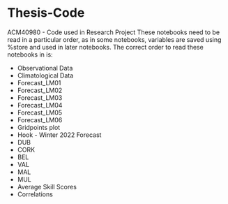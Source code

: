 # Thesis-Code
ACM40980 - Code used in Research Project
These notebooks need to be read in a particular order, as in some notebooks, variables are saved using %store and used in later notebooks. The correct order to read these notebooks in is:
* Observational Data
* Climatological Data
* Forecast_LM01
* Forecast_LM02
* Forecast_LM03
* Forecast_LM04
* Forecast_LM05
* Forecast_LM06
* Gridpoints plot
* Hook - Winter 2022 Forecast
* DUB
* CORK
* BEL
* VAL
* MAL
* MUL
* Average Skill Scores
* Correlations
